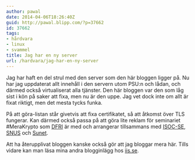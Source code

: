 ```yaml
---
author: pawal
date: 2014-04-06T18:26:40Z
guid: http://pawal.blipp.com/?p=37662
id: 37662
tags:
- hårdvara
- linux
- svammel
title: Jag har en ny server
url: /hardvara/jag-har-en-ny-server
---
```


Jag har haft en del strul med den server som den här bloggen ligger
på. Nu har jag uppdaterat allt innehåll i den servern utom PSU:n och
lådan, och därmed också virtualiserat alla tjänster. Den här bloggen
var den som låg sist i kön på saker att fixa, men nu är den uppe. Jag
vet dock inte om allt är fixat riktigt, men det mesta tycks funka.

På att göra-listan står givetvis att fixa certifikatet, så att åtkomst
över TLS fungerar. Kan därmed också passa på att göra lite reklam för
seminariet #MeraKrypto som <a href="https://www.dfri.se/">DFRI</a> är
med och arrangerar tillsammans med <a
href="http://isoc.se/">ISOC-SE</a>, <a
href="http://www.snus.se/">SNUS</a> och <a
href="http://www.sunet.se/">Sunet</a>.

Att ha återupplivat bloggen kanske också gör att jag bloggar mera
här. Tills vidare kan man läsa mina andra blogginlägg hos <a
href="https://www.iis.se/bloggare/pawal/">iis.se</a>.
